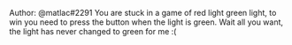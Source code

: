 Author: @matlac#2291
You are stuck in a game of red light green light, to win you need to press the button when the light is green. Wait all you want, the light has never changed to green for me :(
